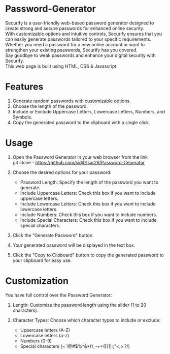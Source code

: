 # Password-Generator

Securify is a user-friendly web-based password generator designed to create strong and secure passwords for enhanced online security. 
<br>
With customizable options and intuitive controls, Securify ensures that you can easily generate passwords tailored to your specific requirements. 
<br>
Whether you need a password for a new online account or want to strengthen your existing passwords, Securify has you covered. 
<br>
Say goodbye to weak passwords and enhance your digital security with Securify.
<br>
This web page is built using HTML, CSS & Javascript.

# Features

1. Generate random passwords with customizable options.
2. Choose the length of the password.
3. Include or Exclude Uppercase Letters, Lowercase Letters, Numbers, and Symbols.
4. Copy the generated password to the clipboard with a single click.

 # Usage

1. Open the Password Generator in your web browser from the link
<br> git clone - https://github.com/sidj01sar26/Password-Generator

3. Choose the desired options for your password:

   - Password Length: Specify the length of the password you want to generate.<br>
   - Include Uppercase Letters: Check this box if you want to include uppercase letters.<br>      
   - Include Lowercase Letters: Check this box if you want to include lowercase letters.<br>
   - Include Numbers: Check this box if you want to include numbers.<br>
   - Include Special Characters: Check this box if you want to include special characters.<br>
   
4. Click the "Generate Password" button.

5. Your generated password will be displayed in the text box.

6. Click the "Copy to Clipboard" button to copy the generated password to your clipboard for easy use.

# Customization

You have full control over the Password Generator:

1. Length: Customize the password length using the slider (1 to 20 characters).
2. Character Types: Choose which character types to include or exclude:

   - Uppercase letters (A-Z)
   - Lowercase letters (a-z)
   - Numbers (0-9)
   - Special characters (~`!@#$%^&*()_-+={[}]|:;"<,>.?/)
